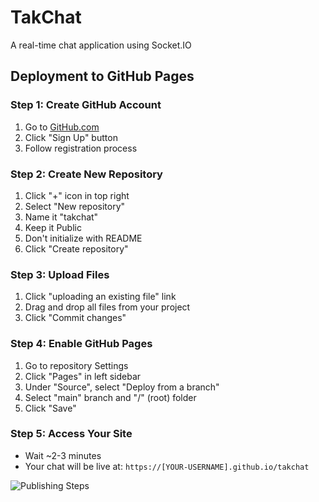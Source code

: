 # TakChat

A real-time chat application using Socket.IO

## Deployment to GitHub Pages

### Step 1: Create GitHub Account
1. Go to [GitHub.com](https://github.com)
2. Click "Sign Up" button
3. Follow registration process

### Step 2: Create New Repository
1. Click "+" icon in top right
2. Select "New repository"
3. Name it "takchat"
4. Keep it Public
5. Don't initialize with README
6. Click "Create repository"

### Step 3: Upload Files
1. Click "uploading an existing file" link
2. Drag and drop all files from your project
3. Click "Commit changes"

### Step 4: Enable GitHub Pages
1. Go to repository Settings
2. Click "Pages" in left sidebar
3. Under "Source", select "Deploy from a branch"
4. Select "main" branch and "/" (root) folder
5. Click "Save"

### Step 5: Access Your Site
- Wait ~2-3 minutes
- Your chat will be live at: `https://[YOUR-USERNAME].github.io/takchat`

![Publishing Steps](publishing-steps.png)
